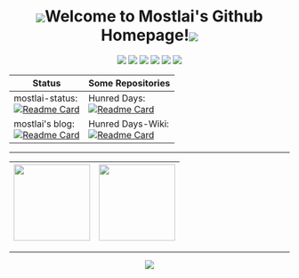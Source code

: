 <div align="center">
    
# <img align="center" src="https://cdn.jsdelivr.net/gh/mostlai/mostlai-cdn@latest/img/socia.png" />Welcome to Mostlai's Github Homepage!<img align="center" src="https://cdn.jsdelivr.net/gh/mostlai/mostlai-cdn@latest/img/physic.png" />
<p>
<img  src="https://img.shields.io/badge/-HTML5-E34F26?style=flat-square&logo=html5&logoColor=white" />
<img  src="https://img.shields.io/badge/-CSS3-1572B6?style=flat-square&logo=css3" />
<img  src="https://img.shields.io/badge/-JavaScript-oringe?style=flat-square&logo=javascript" />
<img  src="https://img.shields.io/badge/Vue.js-35495E?logo=vue.js&logoColor=4FC08D" />
<img  src="https://img.shields.io/badge/-Python-yellow?style=flat-square&logo=Python" />
<!-- <img  src="https://visitor-badge.glitch.me/badge?page_id=[Github主页地址](https://github.com/Mostlai)&right_color=red" /> -->
<a href="mostlai.github.io"><img src="https://img.shields.io/static/v1?label=Blog&message=link&color=red"/></a>
</p>

<!--代表仓库-->    
|Status|Some Repositories
|-|-
mostlai-status:<br>[![Readme Card](https://github-readme-stats.vercel.app/api/pin/?username=Mostlai&repo=mostlai-status&show_icons=true&title_color=fff&icon_color=ffff00&text_color=00ffff&bg_color=000)](https://github.com/Mostlai/mostlai-status)|Hunred Days:<br>[![Readme Card](https://github-readme-stats.vercel.app/api/pin/?username=Mostlai&repo=Hundred-days&show_icons=true&title_color=fff&icon_color=ffff00&text_color=00ffff&bg_color=000)](https://github.com/Mostlai/Hundred-days)
mostlai's blog:<br>[![Readme Card](https://github-readme-stats.vercel.app/api/pin/?username=Mostlai&repo=mostlai.github.io&show_icons=true&title_color=fff&icon_color=ffff00&text_color=00ffff&bg_color=000)](https://github.com/Mostlai/mostlai.github.io)|Hunred Days-Wiki:<br>[![Readme Card](https://github-readme-stats.vercel.app/api/pin/?username=Mostlai&repo=HD-WIKI&show_icons=true&title_color=fff&icon_color=ffff00&text_color=00ffff&bg_color=000)](https://github.com/Mostlai/HD-WIKI)
  
<hr>

|<img height="137px" src="https://github-readme-stats-git-masterrstaa-rickstaa.vercel.app/api?username=Mostlai&hide_title=true&hide_border=true&show_icons=true&title_color=fff&icon_color=ffff00&text_color=00ffff&bg_color=000" />|<img height="137px" src="https://github-readme-stats-git-masterrstaa-rickstaa.vercel.app/api/top-langs/?username=Mostlai&hide_title=true&hide_border=true&hide=html&layout=compact&langs_count=6&show_icons=true&title_color=fff&icon_color=ffff00&text_color=00ffff&bg_color=000" />  
|-|-

<hr>

<p align="center">
    <img src="https://moe-counter.glitch.me/get/@andatoshiki:github?theme=rule34">
</p>
</div>
